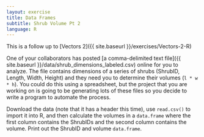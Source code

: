 ```yaml
---
layout: exercise
title: Data Frames
subtitle: Shrub Volume Pt 2
language: R
---
```


This is a follow up to [Vectors 2]({{ site.baseurl }}/exercises/Vectors-2-R)

One of your collaborators has posted [a comma-delimited text
file]({{ site.baseurl }}/data/shrub_dimensions_labeled.csv)
online for you to analyze. The file contains dimensions of a series of
shrubs (ShrubID, Length, Width, Height) and they need you to determine
their volumes (`l * w * h`). You could do this using a spreadsheet, but the 
project that you are working on is going to be generating lots of these files so
you decide to write a program to automate the process.

Download the data (note that it has a header this time), use `read.csv()` to
import it into R, and then calculate the volumes in a `data.frame` where the first 
column contains the ShrubIDs and the second column contains the volume. Print out the ShrubID and volume `data.frame`.

